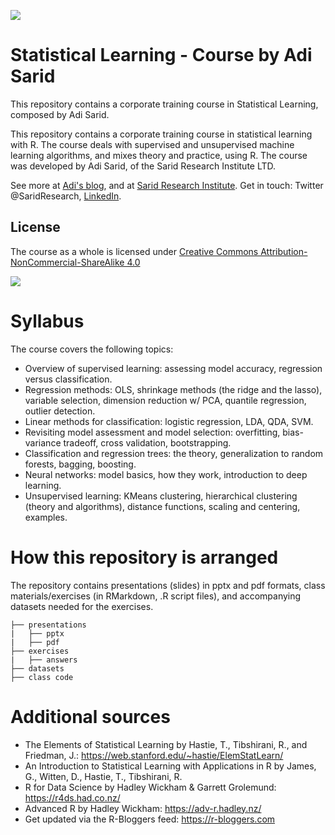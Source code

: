 ﻿![](http://www.sarid-ins.com/files/site_image/logo_eng_2.png)

# Statistical Learning - Course by Adi Sarid
This repository contains a corporate training course in Statistical Learning, composed by Adi Sarid.

This repository contains a corporate training course in statistical learning with R. 
The course deals with supervised and unsupervised machine learning algorithms, and mixes theory and practice, using R.
The course was developed by Adi Sarid, of the Sarid Research Institute LTD.

See more at [Adi's blog](https://adisarid.github.io), and at [Sarid Research Institute](http://www.sarid-ins.com). 
Get in touch: Twitter @SaridResearch, [LinkedIn](https://www.linkedin.com/in/adi-sarid/).

## License

The course as a whole is licensed under [Creative Commons Attribution-NonCommercial-ShareAlike 4.0](http://creativecommons.org/licenses/by-nc-sa/4.0/) 

![](https://i.creativecommons.org/l/by-nc-sa/4.0/88x31.png)

# Syllabus

The course covers the following topics:

   * Overview of supervised learning: assessing model accuracy, regression versus classification.
   * Regression methods: OLS, shrinkage methods (the ridge and the lasso), variable selection, dimension reduction w/ PCA, quantile regression, outlier detection.
   * Linear methods for classification: logistic regression, LDA, QDA, SVM.
   * Revisiting model assessment and model selection: overfitting, bias-variance tradeoff, cross validation, bootstrapping.
   * Classification and regression trees: the theory, generalization to random forests, bagging, boosting.
   * Neural networks: model basics, how they work, introduction to deep learning.
   * Unsupervised learning: KMeans clustering, hierarchical clustering (theory and algorithms), distance functions, scaling and centering, examples.

# How this repository is arranged

The repository contains presentations (slides) in pptx and pdf formats, class materials/exercises (in RMarkdown, .R script files), and accompanying datasets needed for the exercises.

```
├── presentations
|   ├── pptx
|   ├── pdf
├── exercises
|   ├── answers
├── datasets
├── class code
```

# Additional sources

   * The Elements of Statistical Learning by Hastie, T., Tibshirani, R., and Friedman, J.: https://web.stanford.edu/~hastie/ElemStatLearn/
   * An Introduction to Statistical Learning with Applications in R by James, G., Witten, D., Hastie, T., Tibshirani, R.
   * R for Data Science by Hadley Wickham & Garrett Grolemund: https://r4ds.had.co.nz/
   * Advanced R by Hadley Wickham: https://adv-r.hadley.nz/
   * Get updated via the R-Bloggers feed: https://r-bloggers.com
